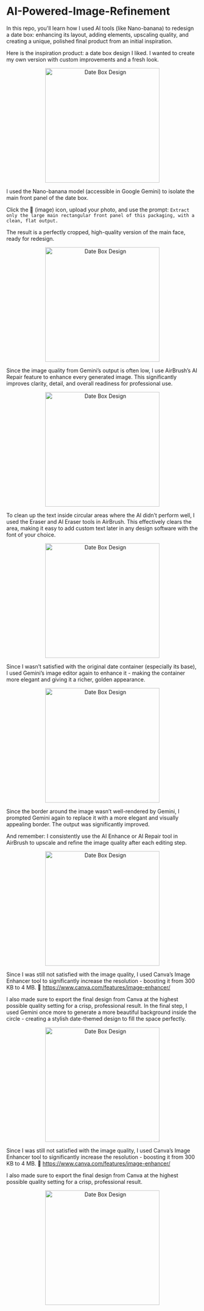 # AI-Powered-Image-Refinement
In this repo, you'll learn how I used AI tools (like Nano-banana) to redesign a date box: enhancing its layout, adding elements, upscaling quality, and creating a unique, polished final product from an initial inspiration.


Here is the inspiration product: a date box design I liked. I wanted to create my own version with custom improvements and a fresh look.

<p align="center">
  <img src="https://github.com/user-attachments/assets/a63d03fe-a1fc-490b-845f-3ac5545eb8e9" width="300" alt="Date Box Design">
</p>

I used the Nano-banana model (accessible in Google Gemini) to isolate the main front panel of the date box.

Click the 🍌 (image) icon, upload your photo, and use the prompt:
`Extract only the large main rectangular front panel of this packaging, with a clean, flat output.`

The result is a perfectly cropped, high-quality version of the main face, ready for redesign.

<p align="center">
  <img src="https://github.com/user-attachments/assets/430226b2-5723-4204-a04c-ed388ed7272e" width="300" alt="Date Box Design">
</p>

Since the image quality from Gemini’s output is often low, I use AirBrush’s AI Repair feature to enhance every generated image. This significantly improves clarity, detail, and overall readiness for professional use.

<p align="center">
  <img src="https://github.com/user-attachments/assets/c4190777-412e-4312-9e38-44cc5b11bd9b" width="300" alt="Date Box Design">
</p>

To clean up the text inside circular areas where the AI didn’t perform well, I used the Eraser and AI Eraser tools in AirBrush. This effectively clears the area, making it easy to add custom text later in any design software with the font of your choice.

<p align="center">
  <img src="https://github.com/user-attachments/assets/469e163a-f890-40ec-b5cb-51f7717a82e1" width="300" alt="Date Box Design">
</p>

Since I wasn’t satisfied with the original date container (especially its base), I used Gemini’s image editor again to enhance it - making the container more elegant and giving it a richer, golden appearance.

<p align="center">
  <img src="https://github.com/user-attachments/assets/7c07dd98-a8e1-4a3d-a685-3bae0ebe232e" width="300" alt="Date Box Design">
</p>

Since the border around the image wasn’t well-rendered by Gemini, I prompted Gemini again to replace it with a more elegant and visually appealing border. The output was significantly improved.

And remember: I consistently use the AI Enhance or AI Repair tool in AirBrush to upscale and refine the image quality after each editing step.

<p align="center">
  <img src="https://github.com/user-attachments/assets/51f1349a-c368-4644-be07-8ac48718cb59" width="300" alt="Date Box Design">
</p>


Since I was still not satisfied with the image quality, I used Canva’s Image Enhancer tool to significantly increase the resolution - boosting it from 300 KB to 4 MB.
🔗 https://www.canva.com/features/image-enhancer/

I also made sure to export the final design from Canva at the highest possible quality setting for a crisp, professional result.
In the final step, I used Gemini once more to generate a more beautiful background inside the circle - creating a stylish date-themed design to fill the space perfectly.

<p align="center">
  <img src="https://github.com/user-attachments/assets/5e8223ea-ef0f-49b7-a1a3-c8db1ef02df0" width="300" alt="Date Box Design">
</p>

Since I was still not satisfied with the image quality, I used Canva’s Image Enhancer tool to significantly increase the resolution - boosting it from 300 KB to 4 MB.
🔗 https://www.canva.com/features/image-enhancer/

I also made sure to export the final design from Canva at the highest possible quality setting for a crisp, professional result.

<p align="center">
  <img src="https://github.com/user-attachments/assets/1bd6f775-cec1-40fd-aede-4139302722f4" width="300" alt="Date Box Design">
</p>
